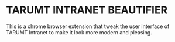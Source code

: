 # TARUMT INTRANET BEAUTIFIER

This is a chrome browser extension that tweak the user interface of TARUMT Intranet to make it look more modern and pleasing.
